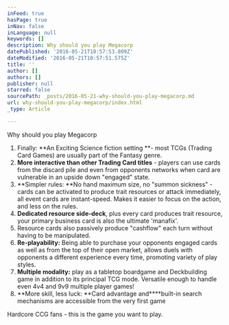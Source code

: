 ```yaml
---
inFeed: true
hasPage: true
inNav: false
inLanguage: null
keywords: []
description: Why should you play Megacorp
datePublished: '2016-05-21T10:57:53.809Z'
dateModified: '2016-05-21T10:57:51.575Z'
title: ''
author: []
authors: []
publisher: null
starred: false
sourcePath: _posts/2016-05-21-why-should-you-play-megacorp.md
url: why-should-you-play-megacorp/index.html
_type: Article

---
```

Why should you play Megacorp

1. Finally: **An Exciting Science fiction setting **- most TCGs (Trading Card Games) are usually part of the Fantasy genre.
2. **More interactive than other Trading Card titles** - players can use cards from the discard pile and even from opponents networks when card are vulnerable in an upside down "engaged" state.
3. **Simpler rules: **No hand maximum size, no "summon sickness" - cards can be activated to produce trait resources or attack immediately, all event cards are instant-speed. Makes it easier to focus on the action, and less on the rules.
4. **Dedicated resource side-deck**, plus every card produces trait resource, your primary business card is also the ultimate 'manafix'. 
5. Resource cards also passively produce "cashflow" each turn without having to be manipulated.
6. **Re-playability:** Being able to purchase your opponents engaged cards as well as from the top of their open market, allows duels with opponents a different experience every time, promoting variety of play styles.
7. **Multiple modality:** play as a tabletop boardgame and Deckbuilding game in addition to its principal TCG mode. Versatile enough to handle even 4v4 and 9v9 multiple player games!
8. **More skill, less luck: **Card advantage and****built-in search mechanisms are accessible from the very first game

Hardcore CCG fans - this is the game you want to play.